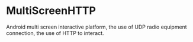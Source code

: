 # MultiScreenHTTP
Android multi screen interactive platform, the use of UDP radio equipment connection, the use of HTTP to interact.
